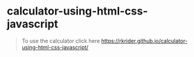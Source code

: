 # calculator-using-html-css-javascript

>To use the calculator click here https://rkrider.github.io/calculator-using-html-css-javascript/

